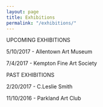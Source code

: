 ```yaml
---
layout: page
title: Exhibitions
permalink: "/exhibitions/"
---
```



UPCOMING EXHIBITIONS

5/10/2017 - Allentown Art Museum

7/4/2017 - Kempton Fine Art Society




PAST EXHIBITIONS

2/20/2017 - C.Leslie Smith

11/10/2016 - Parkland Art Club